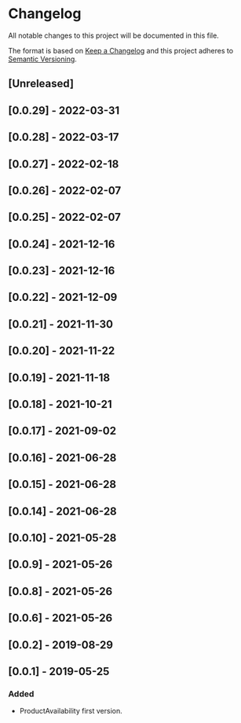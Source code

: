 # Changelog

All notable changes to this project will be documented in this file.

The format is based on [Keep a Changelog](http://keepachangelog.com/en/1.0.0/)
and this project adheres to [Semantic Versioning](http://semver.org/spec/v2.0.0.html).

## [Unreleased]

## [0.0.29] - 2022-03-31

## [0.0.28] - 2022-03-17

## [0.0.27] - 2022-02-18

## [0.0.26] - 2022-02-07

## [0.0.25] - 2022-02-07

## [0.0.24] - 2021-12-16

## [0.0.23] - 2021-12-16

## [0.0.22] - 2021-12-09

## [0.0.21] - 2021-11-30

## [0.0.20] - 2021-11-22

## [0.0.19] - 2021-11-18

## [0.0.18] - 2021-10-21

## [0.0.17] - 2021-09-02

## [0.0.16] - 2021-06-28

## [0.0.15] - 2021-06-28

## [0.0.14] - 2021-06-28

## [0.0.10] - 2021-05-28

## [0.0.9] - 2021-05-26

## [0.0.8] - 2021-05-26

## [0.0.6] - 2021-05-26

## [0.0.2] - 2019-08-29

## [0.0.1] - 2019-05-25
### Added
- ProductAvailability first version.

